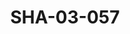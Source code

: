 ---
pid: SHA-03-057
title: SHA-03-057
language: ar
collection: شرحبيل احمد
original_label: 
rights: شرحبيل احمد
location_of_original: شرحبيل احمد
photographer_or_studio: 
scanned_from: photograph 10.2 by 15
_date: 1980s-1990s
location: الخرطوم، منزل الدبلوماسي الفرنسي
description: شرحبيل احمد مع مجموعة من الناس يقعدون في الطاولات
additional_notes: 
permission_display: 'yes'
on_server: 'no'
on_website: 'no'
permalink: "/archive/ar/sha-03-057.html"
layout: photo-page
---